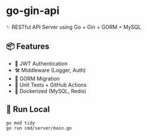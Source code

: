 # go-gin-api

✨ RESTful API Server using Go + Gin + GORM + MySQL

## 📦 Features

- 👤 JWT Authentication
- 🛠️ Middleware (Logger, Auth)
- 📄 GORM Migration
- 🧪 Unit Tests + GitHub Actions
- 🐳 Dockerized (MySQL, Redis)

## 🚀 Run Local

```bash
go mod tidy
go run cmd/server/main.go
